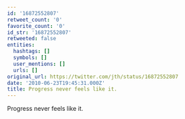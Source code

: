 ```yaml
---
id: '16872552807'
retweet_count: '0'
favorite_count: '0'
id_str: '16872552807'
retweeted: false
entities:
  hashtags: []
  symbols: []
  user_mentions: []
  urls: []
original_url: https://twitter.com/jth/status/16872552807
date: '2010-06-23T19:45:31.000Z'
title: Progress never feels like it.
---
```


Progress never feels like it.